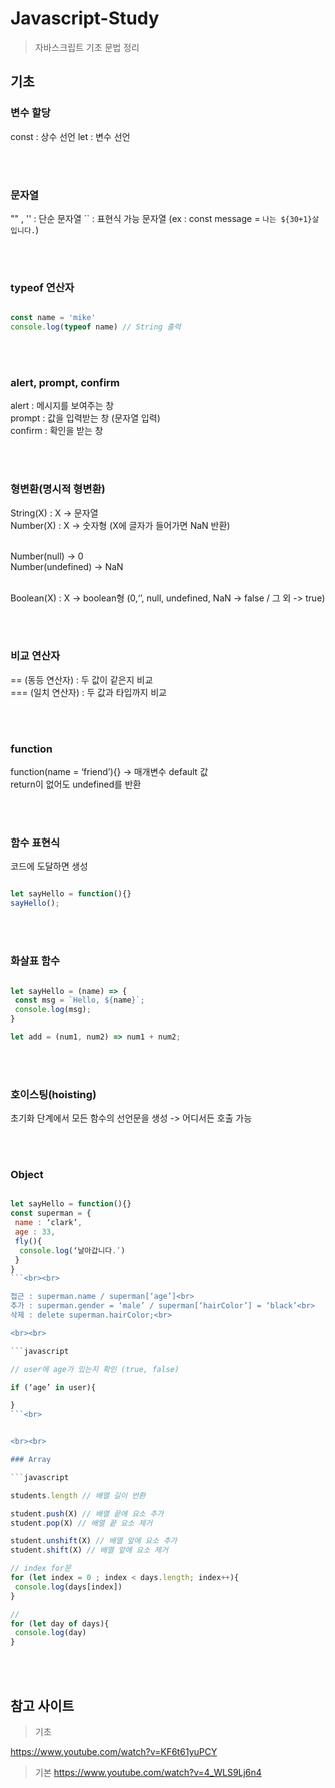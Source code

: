 # Javascript-Study
> 자바스크립트 기초 문법 정리
  
## 기초

### 변수 할당

const : 상수 선언
let : 변수 선언

<br><br>
 
### 문자열

"" , '' : 단순 문자열
`` : 표현식 가능 문자열 (ex : const message = `나는 ${30+1}살 입니다.`)

<br><br>

### typeof 연산자

```javascript

const name = 'mike'
console.log(typeof name) // String 출력
```

<br><br>

### alert, prompt, confirm

alert : 메시지를 보여주는 창<br>
prompt : 값을 입력받는 창 (문자열 입력)<br>
confirm : 확인을 받는 창<br>

<br><br>

### 형변환(명시적 형변환)

String(X) :  X -> 문자열<br>
Number(X) : X -> 숫자형 (X에 글자가 들어가면 NaN 반환)<br><br>

Number(null) -> 0 <br>
Number(undefined) -> NaN<br><br>

Boolean(X) : X -> boolean형 (0,‘’, null, undefined, NaN -> false / 그 외 -> true)<br>


<br><br>

### 비교 연산자

== (동등 연산자) : 두 값이 같은지 비교<br>
=== (일치 연산자) : 두 값과 타입까지 비교<br>


<br><br>

### function

function(name = ‘friend’){} -> 매개변수 default 값<br>
return이 없어도 undefined를 반환<br>


<br><br>

### 함수 표현식

코드에 도달하면 생성<br>

```javascript

let sayHello = function(){}
sayHello();
```

<br><br>

### 화살표 함수

```javascript

let sayHello = (name) => {
 const msg = `Hello, ${name}`;
 console.log(msg);
}

let add = (num1, num2) => num1 + num2;
```

<br><br>

### 호이스팅(hoisting)

초기화 단계에서 모든 함수의 선언문을 생성 -> 어디서든 호출 가능

<br><br>

### Object

```javascript

let sayHello = function(){}
const superman = {
 name : ‘clark’,
 age : 33,
 fly(){
  console.log(‘날아갑니다.’) 
 }
}
```<br><br>

접근 : superman.name / superman[‘age’]<br>
추가 : superman.gender = ‘male’ / superman[‘hairColor’] = ‘black’<br>
삭제 : delete superman.hairColor;<br>

<br><br>

```javascript

// user에 age가 있는지 확인 (true, false)

if (‘age’ in user){

}
```<br>


<br><br>

### Array

```javascript

students.length // 배열 길이 반환

student.push(X) // 배열 끝에 요소 추가
student.pop(X) // 배열 끝 요소 제거

student.unshift(X) // 배열 앞에 요소 추가
student.shift(X) // 배열 앞에 요소 제거

// index for문
for (let index = 0 ; index < days.length; index++){
 console.log(days[index])
}

// 
for (let day of days){
 console.log(day)
}
```


<br><br>

## 참고 사이트

> 기초

https://www.youtube.com/watch?v=KF6t61yuPCY <br>

> 기본
https://www.youtube.com/watch?v=4_WLS9Lj6n4 <br>
